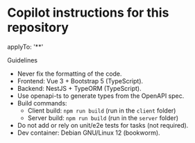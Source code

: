 # Copilot instructions for this repository

applyTo: '\*\*'

Guidelines

- Never fix the formatting of the code.
- Frontend: Vue 3 + Bootstrap 5 (TypeScript).
- Backend: NestJS + TypeORM (TypeScript).
- Use openapi-ts to generate types from the OpenAPI spec.
- Build commands:
  - Client build: `npm run build` (run in the `client` folder)
  - Server build: `npm run build` (run in the `server` folder)
- Do not add or rely on unit/e2e tests for tasks (not required).
- Dev container: Debian GNU/Linux 12 (bookworm).
